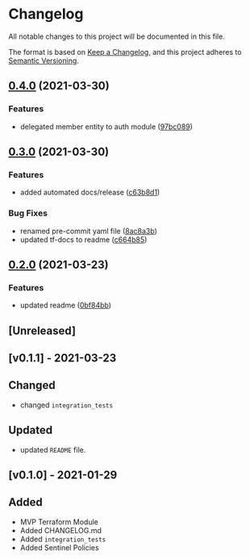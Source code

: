 # Changelog
All notable changes to this project will be documented in this file.

The format is based on [Keep a Changelog](https://keepachangelog.com/en/1.0.0/),
and this project adheres to [Semantic Versioning](https://semver.org/spec/v2.0.0.html).

## [0.4.0](https://www.github.com/devops-adeel/terraform-vault-secrets-transit/compare/v0.3.0...v0.4.0) (2021-03-30)


### Features

* delegated member entity to auth module ([97bc089](https://www.github.com/devops-adeel/terraform-vault-secrets-transit/commit/97bc0899443297021792f1ec2db377babf873ded))

## [0.3.0](https://www.github.com/devops-adeel/terraform-vault-secrets-transit/compare/v0.2.0...v0.3.0) (2021-03-30)


### Features

* added automated docs/release ([c63b8d1](https://www.github.com/devops-adeel/terraform-vault-secrets-transit/commit/c63b8d1ed73d8ace896e272492bfdfbba68c2b5f))


### Bug Fixes

* renamed pre-commit yaml file ([8ac8a3b](https://www.github.com/devops-adeel/terraform-vault-secrets-transit/commit/8ac8a3bf8b6ecf3150d5c625602de1c2ab21177d))
* updated tf-docs to readme ([c664b85](https://www.github.com/devops-adeel/terraform-vault-secrets-transit/commit/c664b856013de02cd2b2044c96bddeb981252ceb))

## [0.2.0](https://www.github.com/devops-adeel/terraform-vault-secrets-transit/compare/v0.1.0...v0.2.0) (2021-03-23)


### Features

* updated readme ([0bf84bb](https://www.github.com/devops-adeel/terraform-vault-secrets-transit/commit/0bf84bb4337005905213ed215937aa6ff2788822))

## [Unreleased]

## [v0.1.1] -  2021-03-23
## Changed
- changed `integration_tests`

## Updated
- updated `README` file.

## [v0.1.0] -  2021-01-29
## Added
- MVP Terraform Module
- Added CHANGELOG.md
- Added `integration_tests`
- Added Sentinel Policies
